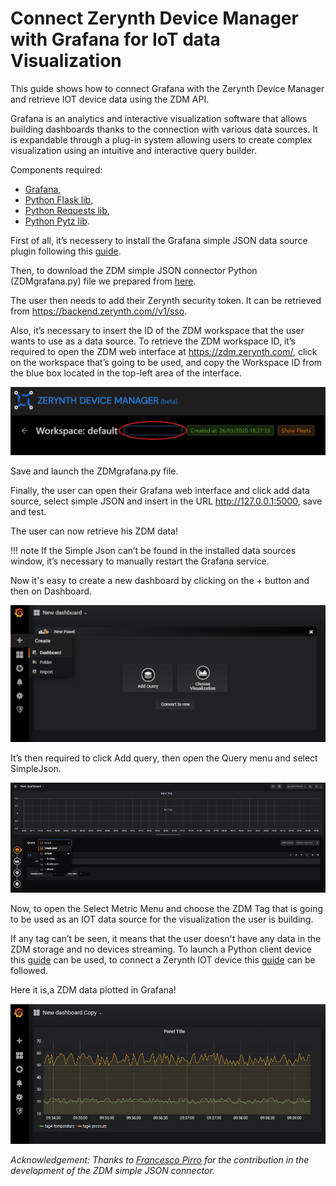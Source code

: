 # Connect Zerynth Device Manager with Grafana for IoT data Visualization

This guide shows how to connect Grafana with the Zerynth Device Manager and retrieve IOT device data using the ZDM API.

Grafana is an analytics and interactive visualization software that allows building dashboards thanks to the connection with various data sources. It is expandable through a plug-in system allowing users to create complex visualization using an intuitive and interactive query builder.

Components required:

- [Grafana](https://grafana.com/docs/grafana/latest/guides/getting_started/),
- [Python Flask lib](https://pypi.org/project/Flask/),
- [Python Requests lib](https://pypi.org/project/requests/),
- [Python Pytz lib](https://pypi.org/project/pytz/).

First of all, it’s necessery to install the Grafana simple JSON data source plugin following this [guide](https://grafana.com/grafana/plugins/grafana-simple-json-datasource/installation).

Then, to download the ZDM simple JSON connector Python (ZDMgrafana.py) file we prepared from [here](https://github.com/zerynth/zdm-grafana-bridge).

The user then needs to add their Zerynth security token. It can be retrieved from https://backend.zerynth.com//v1/sso.

Also, it’s necessary to insert the ID of the ZDM workspace that the user wants to use as a data source. To retrieve the ZDM workspace ID, it’s required to open the ZDM web interface at https://zdm.zerynth.com/, click on the workspace that’s going to be used, and copy the Workspace ID from the blue box located in the top-left area of the interface.

![](img/WorkspaceID.png)

Save and launch the ZDMgrafana.py file.

Finally, the user can open their Grafana web interface and click add data source, select simple JSON and insert in the URL http://127.0.0.1:5000, save and test. 

The user can now retrieve his ZDM data!

!!! note
    If the Simple Json can’t be found in the installed data sources window, it’s necessary to manually restart the Grafana service.

Now it's easy to create a new dashboard by clicking on the + button and then on Dashboard.

![](img/createdashboard.png)

It’s then required to click Add query, then open the Query menu and select SimpleJson.

![](img/add-querry.png)

Now, to open the Select Metric Menu and choose the ZDM Tag that is going to be used as an IOT data source for the visualization the user is building.

If any tag can’t be seen, it means that the user doesn't have any data in the ZDM storage and no devices streaming. To launch a Python client device this [guide](https://docs.zerynth.com/latest/deploy/getting_started_with_rpi/) can be used, to connect a Zerynth IOT device this [guide](https://docs.zerynth.com/latest/deploy/getting_started_with_sdk/) can be followed.

Here it is,a ZDM data plotted in Grafana!

![](img/dashboard.png)

*Acknowledgement: Thanks to [Francesco Pirro](https://www.linkedin.com/checkpoint/challengesV2/AQE0B9fhEcgJOgAAAXOPQHU_zPS1d39svKS8YuHM25Y7ih9uRvZ8cOn_6F-bej4xezII6d4VwB2Eatpim_bErtfblHG0okwBew) for the contribution in the development of the  ZDM simple JSON connector.*

